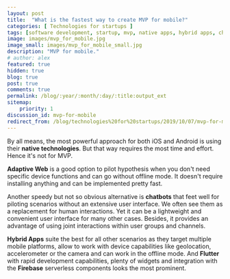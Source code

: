 ```yaml
---
layout: post
title:  "What is the fastest way to create MVP for mobile?"
categories: [ Technologies for startups ]
tags: [software development, startup, mvp, native apps, hybrid apps, chatbots, adaptive web]
image: images/mvp_for_mobile.jpg
image_small: images/mvp_for_mobile_small.jpg
description: "MVP for mobile."
# author: alex
featured: true
hidden: true
blog: true
post: true
comments: true
permalink: /blog/:year/:month/:day/:title:output_ext
sitemap:
    priority: 1
discussion_id: mvp-for-mobile
redirect_from: /blog/technologies%20for%20startups/2019/10/07/mvp-for-mobile.html
---
```


By all means, the most powerful approach for both iOS and Android is using their **native technologies**. But that way requires the most time and effort. Hence it's not for MVP.

**Adaptive Web** is a good option to pilot hypothesis when you don't need specific device functions and can go without offline mode. It doesn't require installing anything and can be implemented pretty fast.

Another speedy but not so obvious alternative is **chatbots** that feet well for piloting scenarios without an extensive user interface. We often see them as a replacement for human interactions. Yet it can be a lightweight and convenient user interface for many other cases. Besides, it provides an advantage of using joint interactions within user groups and channels.

**Hybrid Apps** suite the best for all other scenarios as they target multiple mobile platforms, allow to work with device capabilities like geolocation, accelerometer or the camera and can work in the offline mode. And **Flutter** with rapid development capabilities, plenty of widgets and integration with the **Firebase** serverless components looks the most prominent.